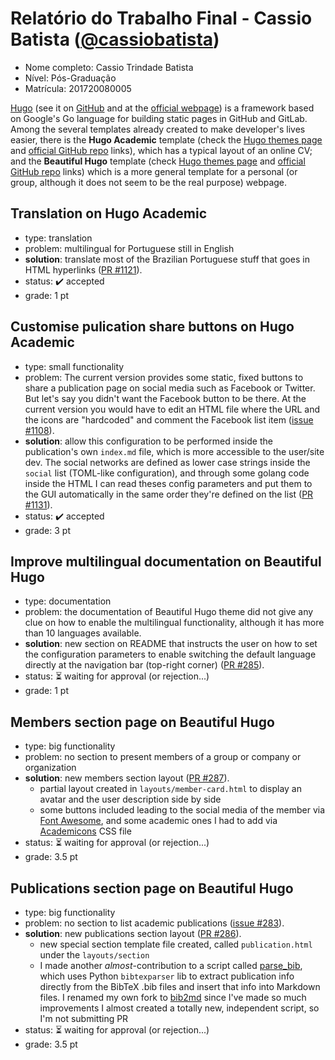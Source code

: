 # Relatório do Trabalho Final - Cassio Batista ([@cassiobatista](https://github.com/cassiobatista))

* Nome completo: Cassio Trindade Batista
* Nível: Pós-Graduação
* Matrícula: 201720080005

[Hugo](https://gohugo.io/) (see it on [GitHub](https://github.com/gohugoio/hugo) 
and at the [official webpage](https://gohugo.io/))
is a framework based on Google's Go language for building static pages in GitHub
and GitLab. Among the several templates already created to make developer's
lives easier, there is the **Hugo Academic** template (check the
[Hugo themes page](https://themes.gohugo.io/academic/) and
[official GitHub repo](https://github.com/gcushen/hugo-academic) 
links), which has a typical layout of an online CV; and the **Beautiful Hugo**
template (check [Hugo themes page](https://themes.gohugo.io/beautifulhugo/) and 
[official GitHub repo](https://github.com/halogenica/beautifulhugo) links) which
is a more general template for a personal (or group, although it does not seem
to be the real purpose) webpage.

## Translation on Hugo Academic 
- type: translation
- problem: multilingual for Portuguese still in English
- **solution**: translate most of the Brazilian Portuguese stuff that goes in HTML 
hyperlinks ([PR #1121](https://github.com/gcushen/hugo-academic/pull/1121)).
- status: :heavy_check_mark: accepted
- grade: 1 pt

## Customise pulication share buttons on Hugo Academic 
- type: small functionality
- problem: The current version provides some static, fixed buttons to
share a publication page on social media such as Facebook or Twitter. But let's
say you didn't want the Facebook button to be there. At the current version you
would have to edit an HTML file where the URL and the icons are "hardcoded" and
comment the Facebook list item 
([issue #1108](https://github.com/gcushen/hugo-academic/issues/1108)).
- **solution**: allow this configuration to be performed inside the publication's 
own `index.md` file, which is more accessible to the user/site dev. The social
networks are defined as lower case strings inside the `social` list (TOML-like
configuration), and through some golang code inside the HTML I can read theses
config parameters and put them to the GUI automatically in the same order 
they're defined on the list
([PR #1131](https://github.com/gcushen/hugo-academic/pull/1131)).
- status: :heavy_check_mark: accepted
- grade: 3 pt

## Improve multilingual documentation on Beautiful Hugo
- type: documentation
- problem: the documentation of Beautiful Hugo theme did not give any clue on 
how to enable the multilingual functionality, although it has more than 10 
languages available. 
- **solution**: new section on README that instructs the user on how to set the 
configuration parameters to enable switching the default language directly at 
the navigation bar (top-right corner)
([PR #285](https://github.com/halogenica/beautifulhugo/pull/285)).
- status: :hourglass_flowing_sand: waiting for approval (or rejection...)
- grade: 1 pt

## Members section page on Beautiful Hugo
- type: big functionality
- problem: no section to present members of a group or company or organization
- **solution**: new members section layout
([PR #287](https://github.com/halogenica/beautifulhugo/pull/287)).
    - partial layout created in `layouts/member-card.html` to display an avatar 
    and the user description side by side
    - some buttons included leading to the social media of the member via
    [Font Awesome](https://fontawesome.com/icons?d=gallery&m=free), and some
    academic ones I had to add via
    [Academicons](https://jpswalsh.github.io/academicons/) CSS file
- status: :hourglass_flowing_sand: waiting for approval (or rejection...)
- grade: 3.5 pt

## Publications section page on Beautiful Hugo
- type: big functionality
- problem: no section to list academic publications 
([issue #283](https://github.com/halogenica/beautifulhugo/issues/283)).
- **solution**: new publications section layout
([PR #286](https://github.com/halogenica/beautifulhugo/pull/286)).
    - new special section template file created, called `publication.html`
    under the `layouts/section`
    - I made another *almost*-contribution to a script called
    [parse_bib](https://github.com/apetros/parse_bib), which uses 
    Python `bibtexparser` lib to extract publication info directly from the 
    BibTeX .bib files and insert that info into Markdown files. I renamed my own 
    fork to [bib2md](https://github.com/cassiobatista/bib2md) since I've made so 
    much improvements I almost created a totally new, independent script, so 
    I'm not submitting PR
- status: :hourglass_flowing_sand: waiting for approval (or rejection...)
- grade: 3.5 pt

